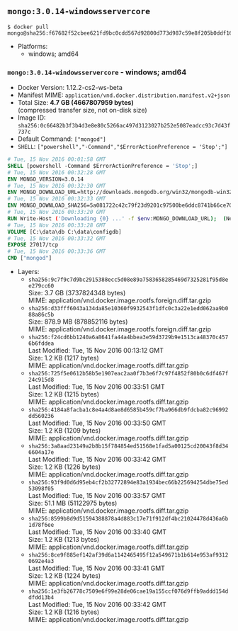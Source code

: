 ## `mongo:3.0.14-windowsservercore`

```console
$ docker pull mongo@sha256:f67682f52cbee621fd9bc0cdd567d92800d773d987c59e8f205b0ddf16e5a3f6
```

-	Platforms:
	-	windows; amd64

### `mongo:3.0.14-windowsservercore` - windows; amd64

-	Docker Version: 1.12.2-cs2-ws-beta
-	Manifest MIME: `application/vnd.docker.distribution.manifest.v2+json`
-	Total Size: **4.7 GB (4667807959 bytes)**  
	(compressed transfer size, not on-disk size)
-	Image ID: `sha256:0c66482b3f3b4d3e8e80c5266ac497d3123027b252e5087eadcc93c7d43f737c`
-	Default Command: `["mongod"]`
-	`SHELL`: `["powershell","-Command","$ErrorActionPreference = 'Stop';"]`

```dockerfile
# Tue, 15 Nov 2016 00:01:58 GMT
SHELL [powershell -Command $ErrorActionPreference = 'Stop';]
# Tue, 15 Nov 2016 00:32:28 GMT
ENV MONGO_VERSION=3.0.14
# Tue, 15 Nov 2016 00:32:30 GMT
ENV MONGO_DOWNLOAD_URL=http://downloads.mongodb.org/win32/mongodb-win32-x86_64-2008plus-ssl-3.0.14-signed.msi
# Tue, 15 Nov 2016 00:32:33 GMT
ENV MONGO_DOWNLOAD_SHA256=5a081722c42c79f23d9201c97500be6ddc8741b66ce707d88dad058bf84165f1
# Tue, 15 Nov 2016 00:33:20 GMT
RUN Write-Host ('Downloading {0} ...' -f $env:MONGO_DOWNLOAD_URL); 	(New-Object System.Net.WebClient).DownloadFile($env:MONGO_DOWNLOAD_URL, 'mongo.msi'); 		Write-Host ('Verifying sha256 ({0}) ...' -f $env:MONGO_DOWNLOAD_SHA256); 	if ((Get-FileHash mongo.msi -Algorithm sha256).Hash -ne $env:MONGO_DOWNLOAD_SHA256) { 		Write-Host 'FAILED!'; 		exit 1; 	}; 		Write-Host 'Installing ...'; 	Start-Process msiexec -Wait 		-ArgumentList @( 			'/i', 			'mongo.msi', 			'/quiet', 			'/qn', 			'INSTALLLOCATION=C:\mongodb', 			'ADDLOCAL=all' 		); 	$env:PATH = 'C:\mongodb\bin;' + $env:PATH; 	[Environment]::SetEnvironmentVariable('PATH', $env:PATH, [EnvironmentVariableTarget]::Machine); 		Write-Host 'Verifying install ...'; 	Write-Host '  mongo --version'; mongo --version; 	Write-Host '  mongod --version'; mongod --version; 		Write-Host 'Removing ...'; 	Remove-Item C:\mongodb\bin\*.pdb -Force; 	Remove-Item C:\windows\installer\*.msi -Force; 	Remove-Item mongo.msi -Force; 		Write-Host 'Complete.';
# Tue, 15 Nov 2016 00:33:28 GMT
VOLUME [C:\data\db C:\data\configdb]
# Tue, 15 Nov 2016 00:33:32 GMT
EXPOSE 27017/tcp
# Tue, 15 Nov 2016 00:33:36 GMT
CMD ["mongod"]
```

-	Layers:
	-	`sha256:9c7f9c7d9bc2915388ecc5d08e89a7583658285469d7325281f95d8ee279cc60`  
		Size: 3.7 GB (3737824348 bytes)  
		MIME: application/vnd.docker.image.rootfs.foreign.diff.tar.gzip
	-	`sha256:d33fff6043a134da85e10360f9932543f1dfc0c3a22e1edd062aa9b088a86c5b`  
		Size: 878.9 MB (878852116 bytes)  
		MIME: application/vnd.docker.image.rootfs.foreign.diff.tar.gzip
	-	`sha256:f24cd6bb1240a6a8641fa44a4bbea3e59d3729b9e1513ca48370c4576b6fddea`  
		Last Modified: Tue, 15 Nov 2016 00:13:12 GMT  
		Size: 1.2 KB (1217 bytes)  
		MIME: application/vnd.docker.image.rootfs.diff.tar.gzip
	-	`sha256:725f5e0612b58b5e1907eac2aa0f7b3e6f7c97f4852f80b0c6df467f24c915d8`  
		Last Modified: Tue, 15 Nov 2016 00:33:51 GMT  
		Size: 1.2 KB (1215 bytes)  
		MIME: application/vnd.docker.image.rootfs.diff.tar.gzip
	-	`sha256:4184a8facba1c8e4a4d8ae8d6585b459cf7ba966db9fdcba82c96992dd560236`  
		Last Modified: Tue, 15 Nov 2016 00:33:50 GMT  
		Size: 1.2 KB (1209 bytes)  
		MIME: application/vnd.docker.image.rootfs.diff.tar.gzip
	-	`sha256:3a8aad23149a2b8b15f784854ed51568e1fad5a00125cd20043f8d346604a17e`  
		Last Modified: Tue, 15 Nov 2016 00:33:42 GMT  
		Size: 1.2 KB (1226 bytes)  
		MIME: application/vnd.docker.image.rootfs.diff.tar.gzip
	-	`sha256:93f9d0d6d95eb4cf2b32772894e83a1934bec66b225694254dbe75ed53098f05`  
		Last Modified: Tue, 15 Nov 2016 00:33:57 GMT  
		Size: 51.1 MB (51122975 bytes)  
		MIME: application/vnd.docker.image.rootfs.diff.tar.gzip
	-	`sha256:8599b8d9d51594388878a4d883c17e71f912df4bc21024478d436a6b1d78f6ee`  
		Last Modified: Tue, 15 Nov 2016 00:33:40 GMT  
		Size: 1.2 KB (1213 bytes)  
		MIME: application/vnd.docker.image.rootfs.diff.tar.gzip
	-	`sha256:8ce9f885ef142af39d6a1142465495f12a549671b1b614e953af93120692e4a3`  
		Last Modified: Tue, 15 Nov 2016 00:33:41 GMT  
		Size: 1.2 KB (1224 bytes)  
		MIME: application/vnd.docker.image.rootfs.diff.tar.gzip
	-	`sha256:1e3fb26778c7509e6f99e28de06cae19a155ccf076d9ffb9addd154ddfdd13b4`  
		Last Modified: Tue, 15 Nov 2016 00:33:42 GMT  
		Size: 1.2 KB (1216 bytes)  
		MIME: application/vnd.docker.image.rootfs.diff.tar.gzip
